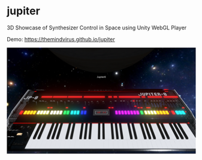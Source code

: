 # jupiter
3D Showcase of Synthesizer Control in Space using Unity WebGL Player

Demo: https://themindvirus.github.io/jupiter

![screenshot](https://github.com/TheMindVirus/jupiter/blob/main/screenshot.png)